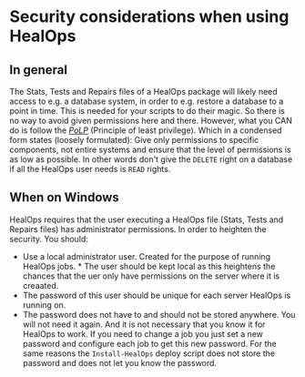 # Security considerations when using HealOps

## In general

The Stats, Tests and Repairs files of a HealOps package will likely need access to e.g. a database system, in order to e.g. restore a database to a point in time. This is needed for your scripts to do their magic. So there is no way to avoid given permissions here and there. However, what you CAN do is follow the [_PoLP_](https://en.wikipedia.org/wiki/Principle_of_least_privilege) (Principle of least privilege). Which in a condensed form states (loosely formulated): Give only permissions to specific components, not entire systems and ensure that the level of permissions is as low as possible. In other words don't give the `DELETE` right on a database if all the HealOps user needs is `READ` rights.

## When on Windows

HealOps requires that the user executing a HealOps file (Stats, Tests and Repairs files) has administrator permissions. In order to heighten the security. You should:

* Use a local administrator user. Created for the purpose of running HealOps jobs.
        * The user should be kept local as this heightens the chances that the uer only have permissions on the server where it is creaated.
* The password of this user should be unique for each server HealOps is running on.
* The password does not have to and should not be stored anywhere. You will not need it again. And it is not necessary that you know it for HealOps to work. If you need to change a job you just set a new password and configure each job to get this new password. For the same reasons the `Install-HealOps` deploy script does not store the password and does not let you know the password.